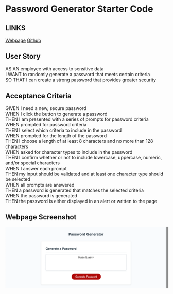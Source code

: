 # Password Generator Starter Code

## LINKS
[Webpage](https://tahachaudhry.github.io/password-generator/) 
[Github](https://github.com/tahachaudhry/password-generator) 

## User Story
AS AN employee with access to sensitive data</br>
I WANT to randomly generate a password that meets certain criteria</br>
SO THAT I can create a strong password that provides greater security</br>

## Acceptance Criteria
GIVEN I need a new, secure password</br>
WHEN I click the button to generate a password</br>
THEN I am presented with a series of prompts for password criteria</br>
WHEN prompted for password criteria</br>
THEN I select which criteria to include in the password</br>
WHEN prompted for the length of the password</br>
THEN I choose a length of at least 8 characters and no more than 128 characters</br>
WHEN asked for character types to include in the password</br>
THEN I confirm whether or not to include lowercase, uppercase, numeric, and/or special characters</br>
WHEN I answer each prompt</br>
THEN my input should be validated and at least one character type should be selected</br>
WHEN all prompts are answered</br>
THEN a password is generated that matches the selected criteria</br>
WHEN the password is generated</br>
THEN the password is either displayed in an alert or written to the page</br>

## Webpage Screenshot
![Web Page Screenshot](./Develop/Images/Webpage_Screenshot.png)

